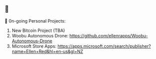 ## 👋
🔭 0n-going Personal Projects:
1) New Bitcoin Project (TBA)
2) Woobu Autonomous Drone: https://github.com/ellenrapps/Woobu-Autonomous-Drone
3) Microsoft Store Apps: https://apps.microsoft.com/search/publisher?name=Ellen+Red&hl=en-us&gl=NZ

